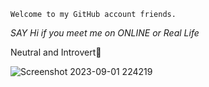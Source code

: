     Welcome to my GitHub account friends.
*SAY Hi if you meet me on ONLINE or Real Life*

Neutral and Introvert🔞

![Screenshot 2023-09-01 224219](https://github.com/NoelGIJR/NoelGIJR/assets/115152799/1d309dcd-6fee-4664-a275-6f931045c862)
